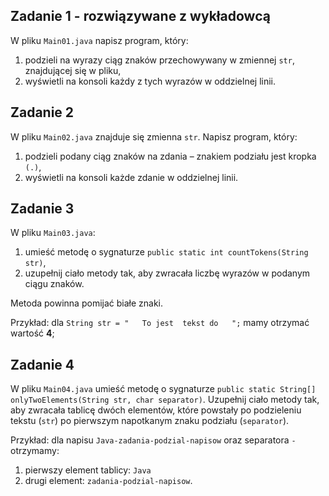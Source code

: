 ## Zadanie 1 - rozwiązywane z wykładowcą

W pliku `Main01.java` napisz program, który:

1. podzieli na wyrazy ciąg znaków przechowywany w zmiennej `str`, znajdującej się w pliku,
2. wyświetli na konsoli każdy z tych wyrazów w oddzielnej linii.
## Zadanie 2

W pliku `Main02.java` znajduje się zmienna `str`. Napisz program, który:

1. podzieli podany ciąg znaków na zdania – znakiem podziału jest kropka `(.)`,
2. wyświetli na konsoli każde zdanie w oddzielnej linii.
## Zadanie 3

W pliku `Main03.java`:

1. umieść metodę o sygnaturze `public static int countTokens(String str)`,
2. uzupełnij ciało metody tak, aby zwracała liczbę wyrazów w podanym ciągu znaków.

Metoda powinna pomijać białe znaki.

Przykład:
dla `String str = "   To jest  tekst do   ";` mamy otrzymać wartość **4**;
## Zadanie 4

W pliku `Main04.java` umieść metodę o sygnaturze `public static String[] onlyTwoElements(String str, char separator)`.
Uzupełnij ciało metody tak, aby zwracała tablicę dwóch elementów, które powstały po podzieleniu tekstu (`str`) po pierwszym napotkanym znaku podziału (`separator`).

Przykład:
dla napisu `Java-zadania-podzial-napisow` oraz separatora `-` otrzymamy:
1. pierwszy element tablicy: `Java`
2. drugi element: `zadania-podzial-napisow`.